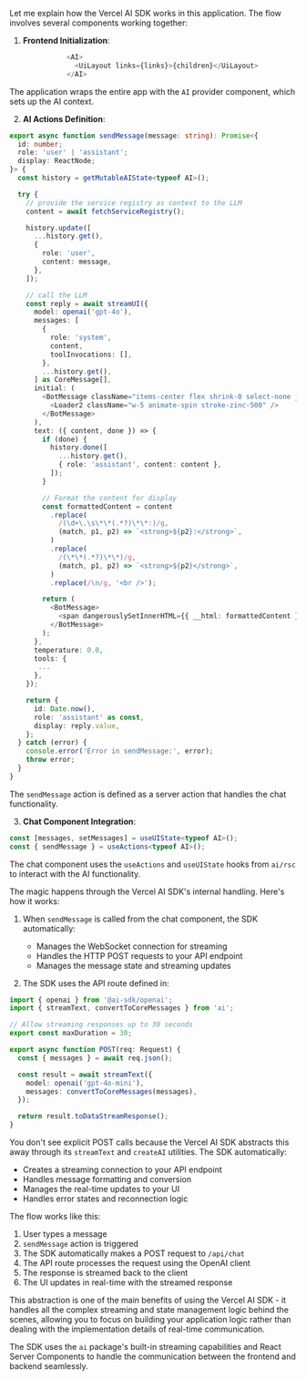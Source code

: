 Let me explain how the Vercel AI SDK works in this application. The flow involves several components working together:

1. **Frontend Initialization**:

```typescript
              <AI>
                <UiLayout links={links}>{children}</UiLayout>
              </AI>
```

The application wraps the entire app with the `AI` provider component, which sets up the AI context.

2. **AI Actions Definition**:

```typescript
export async function sendMessage(message: string): Promise<{
  id: number;
  role: 'user' | 'assistant';
  display: ReactNode;
}> {
  const history = getMutableAIState<typeof AI>();

  try {
    // provide the service registry as context to the LLM
    content = await fetchServiceRegistry();

    history.update([
      ...history.get(),
      {
        role: 'user',
        content: message,
      },
    ]);

    // call the LLM
    const reply = await streamUI({
      model: openai('gpt-4o'),
      messages: [
        {
          role: 'system',
          content,
          toolInvocations: [],
        },
        ...history.get(),
      ] as CoreMessage[],
      initial: (
        <BotMessage className="items-center flex shrink-0 select-none justify-center">
          <Loader2 className="w-5 animate-spin stroke-zinc-500" />
        </BotMessage>
      ),
      text: ({ content, done }) => {
        if (done) {
          history.done([
            ...history.get(),
            { role: 'assistant', content: content },
          ]);
        }

        // Format the content for display
        const formattedContent = content
          .replace(
            /(\d+\.\s\*\*(.*?)\*\*:)/g,
            (match, p1, p2) => `<strong>${p2}:</strong>`,
          )
          .replace(
            /(\*\*(.*?)\*\*)/g,
            (match, p1, p2) => `<strong>${p2}</strong>`,
          )
          .replace(/\n/g, '<br />');

        return (
          <BotMessage>
            <span dangerouslySetInnerHTML={{ __html: formattedContent }} />
          </BotMessage>
        );
      },
      temperature: 0.0,
      tools: {
       ...
      },
    });

    return {
      id: Date.now(),
      role: 'assistant' as const,
      display: reply.value,
    };
  } catch (error) {
    console.error('Error in sendMessage:', error);
    throw error;
  }
}
```

The `sendMessage` action is defined as a server action that handles the chat functionality.

3. **Chat Component Integration**:

```typescript
const [messages, setMessages] = useUIState<typeof AI>();
const { sendMessage } = useActions<typeof AI>();
```

The chat component uses the `useActions` and `useUIState` hooks from `ai/rsc` to interact with the AI functionality.

The magic happens through the Vercel AI SDK's internal handling. Here's how it works:

1. When `sendMessage` is called from the chat component, the SDK automatically:

   - Manages the WebSocket connection for streaming
   - Handles the HTTP POST requests to your API endpoint
   - Manages the message state and streaming updates

2. The SDK uses the API route defined in:

```typescript
import { openai } from '@ai-sdk/openai';
import { streamText, convertToCoreMessages } from 'ai';

// Allow streaming responses up to 30 seconds
export const maxDuration = 30;

export async function POST(req: Request) {
  const { messages } = await req.json();

  const result = await streamText({
    model: openai('gpt-4o-mini'),
    messages: convertToCoreMessages(messages),
  });

  return result.toDataStreamResponse();
}
```

You don't see explicit POST calls because the Vercel AI SDK abstracts this away through its `streamText` and `createAI` utilities. The SDK automatically:

- Creates a streaming connection to your API endpoint
- Handles message formatting and conversion
- Manages the real-time updates to your UI
- Handles error states and reconnection logic

The flow works like this:

1. User types a message
2. `sendMessage` action is triggered
3. The SDK automatically makes a POST request to `/api/chat`
4. The API route processes the request using the OpenAI client
5. The response is streamed back to the client
6. The UI updates in real-time with the streamed response

This abstraction is one of the main benefits of using the Vercel AI SDK - it handles all the complex streaming and state management logic behind the scenes, allowing you to focus on building your application logic rather than dealing with the implementation details of real-time communication.

The SDK uses the `ai` package's built-in streaming capabilities and React Server Components to handle the communication between the frontend and backend seamlessly.
